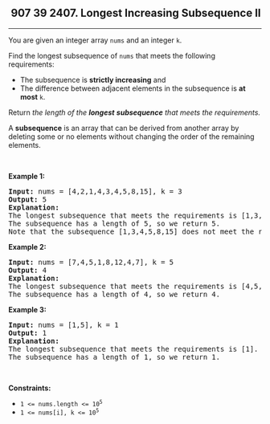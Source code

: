 <h2> 907 39
2407. Longest Increasing Subsequence II</h2><hr><div><p>You are given an integer array <code>nums</code> and an integer <code>k</code>.</p>

<p>Find the longest subsequence of <code>nums</code> that meets the following requirements:</p>

<ul>
	<li>The subsequence is <strong>strictly increasing</strong> and</li>
	<li>The difference between adjacent elements in the subsequence is <strong>at most</strong> <code>k</code>.</li>
</ul>

<p>Return<em> the length of the <strong>longest</strong> <strong>subsequence</strong> that meets the requirements.</em></p>

<p>A <strong>subsequence</strong> is an array that can be derived from another array by deleting some or no elements without changing the order of the remaining elements.</p>

<p>&nbsp;</p>
<p><strong class="example">Example 1:</strong></p>

<pre><strong>Input:</strong> nums = [4,2,1,4,3,4,5,8,15], k = 3
<strong>Output:</strong> 5
<strong>Explanation:</strong>
The longest subsequence that meets the requirements is [1,3,4,5,8].
The subsequence has a length of 5, so we return 5.
Note that the subsequence [1,3,4,5,8,15] does not meet the requirements because 15 - 8 = 7 is larger than 3.
</pre>

<p><strong class="example">Example 2:</strong></p>

<pre><strong>Input:</strong> nums = [7,4,5,1,8,12,4,7], k = 5
<strong>Output:</strong> 4
<strong>Explanation:</strong>
The longest subsequence that meets the requirements is [4,5,8,12].
The subsequence has a length of 4, so we return 4.
</pre>

<p><strong class="example">Example 3:</strong></p>

<pre><strong>Input:</strong> nums = [1,5], k = 1
<strong>Output:</strong> 1
<strong>Explanation:</strong>
The longest subsequence that meets the requirements is [1].
The subsequence has a length of 1, so we return 1.
</pre>

<p>&nbsp;</p>
<p><strong>Constraints:</strong></p>

<ul>
	<li><code>1 &lt;= nums.length &lt;= 10<sup>5</sup></code></li>
	<li><code>1 &lt;= nums[i], k &lt;= 10<sup>5</sup></code></li>
</ul>
</div>